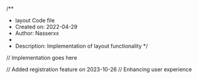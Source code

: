 /**
 * layout Code file
 * Created on: 2022-04-29
 * Author: Nasserxx
 *
 * Description: Implementation of layout functionality
 */
 
// Implementation goes here


// Added registration feature on 2023-10-26
// Enhancing user experience
